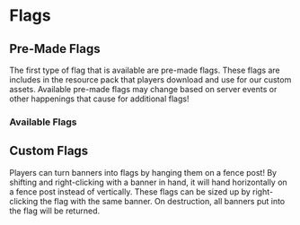 # Flags

## Pre-Made Flags
The first type of flag that is available are pre-made flags. These flags are includes in the resource pack that players download and use for our custom assets. Available pre-made flags may change based on server events or other happenings that cause for additional flags!

### Available Flags

## Custom Flags
Players can turn banners into flags by hanging them on a fence post! By shifting and right-clicking with a banner in hand, it will hand horizontally on a fence post instead of vertically. These flags can be sized up by right-clicking the flag with the same banner. On destruction, all banners put into the flag will be returned.